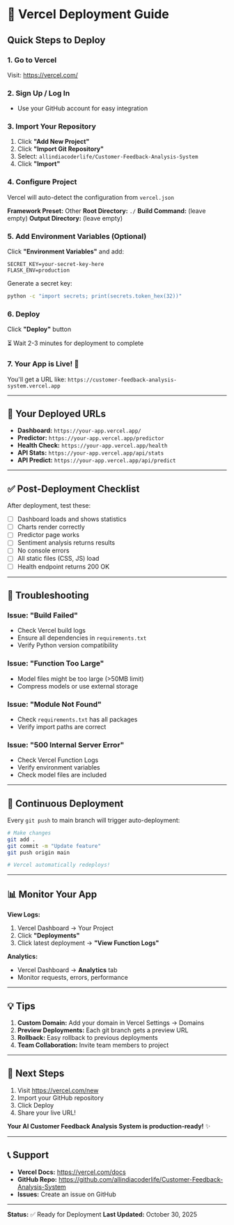 # 🚀 Vercel Deployment Guide

## Quick Steps to Deploy

### 1. **Go to Vercel**
Visit: https://vercel.com/

### 2. **Sign Up / Log In**
- Use your GitHub account for easy integration

### 3. **Import Your Repository**
1. Click **"Add New Project"**
2. Click **"Import Git Repository"**
3. Select: `allindiacoderlife/Customer-Feedback-Analysis-System`
4. Click **"Import"**

### 4. **Configure Project**
Vercel will auto-detect the configuration from `vercel.json`

**Framework Preset:** Other
**Root Directory:** `./`
**Build Command:** (leave empty)
**Output Directory:** (leave empty)

### 5. **Add Environment Variables (Optional)**
Click **"Environment Variables"** and add:
```
SECRET_KEY=your-secret-key-here
FLASK_ENV=production
```

Generate a secret key:
```bash
python -c "import secrets; print(secrets.token_hex(32))"
```

### 6. **Deploy**
Click **"Deploy"** button

⏳ Wait 2-3 minutes for deployment to complete

### 7. **Your App is Live! 🎉**
You'll get a URL like: `https://customer-feedback-analysis-system.vercel.app`

---

## 📍 Your Deployed URLs

- **Dashboard:** `https://your-app.vercel.app/`
- **Predictor:** `https://your-app.vercel.app/predictor`
- **Health Check:** `https://your-app.vercel.app/health`
- **API Stats:** `https://your-app.vercel.app/api/stats`
- **API Predict:** `https://your-app.vercel.app/api/predict`

---

## ✅ Post-Deployment Checklist

After deployment, test these:

- [ ] Dashboard loads and shows statistics
- [ ] Charts render correctly
- [ ] Predictor page works
- [ ] Sentiment analysis returns results
- [ ] No console errors
- [ ] All static files (CSS, JS) load
- [ ] Health endpoint returns 200 OK

---

## 🔧 Troubleshooting

### **Issue: "Build Failed"**
- Check Vercel build logs
- Ensure all dependencies in `requirements.txt`
- Verify Python version compatibility

### **Issue: "Function Too Large"**
- Model files might be too large (>50MB limit)
- Compress models or use external storage

### **Issue: "Module Not Found"**
- Check `requirements.txt` has all packages
- Verify import paths are correct

### **Issue: "500 Internal Server Error"**
- Check Vercel Function Logs
- Verify environment variables
- Check model files are included

---

## 🔄 Continuous Deployment

Every `git push` to main branch will trigger auto-deployment:

```bash
# Make changes
git add .
git commit -m "Update feature"
git push origin main

# Vercel automatically redeploys!
```

---

## 📊 Monitor Your App

**View Logs:**
1. Vercel Dashboard → Your Project
2. Click **"Deployments"**
3. Click latest deployment → **"View Function Logs"**

**Analytics:**
- Vercel Dashboard → **Analytics** tab
- Monitor requests, errors, performance

---

## 💡 Tips

1. **Custom Domain:** Add your domain in Vercel Settings → Domains
2. **Preview Deployments:** Each git branch gets a preview URL
3. **Rollback:** Easy rollback to previous deployments
4. **Team Collaboration:** Invite team members to project

---

## 🎯 Next Steps

1. Visit https://vercel.com/new
2. Import your GitHub repository
3. Click Deploy
4. Share your live URL!

**Your AI Customer Feedback Analysis System is production-ready!** ✨

---

## 📞 Support

- **Vercel Docs:** https://vercel.com/docs
- **GitHub Repo:** https://github.com/allindiacoderlife/Customer-Feedback-Analysis-System
- **Issues:** Create an issue on GitHub

---

**Status:** ✅ Ready for Deployment
**Last Updated:** October 30, 2025
